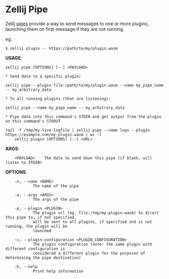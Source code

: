 # Zellij Pipe

Zellij [pipes](./plugin-pipes.md) provide a way to send messages to one or more plugins, launching them on first-message if they are not running.

eg.
```
$ zellij plugin -- https://path/to/my/plugin.wasm
```

**USAGE**:
```
zellij pipe [OPTIONS] [--] <PAYLOAD>

* Send data to a specific plugin:

zellij pipe --plugin file:/path/to/my/plugin.wasm --name my_pipe_name -- my_arbitrary_data

* To all running plugins (that are listening):

zellij pipe --name my_pipe_name -- my_arbitrary_data

* Pipe data into this command's STDIN and get output from the plugin on this command's STDOUT

tail -f /tmp/my-live-logfile | zellij pipe --name logs --plugin https://example.com/my-plugin.wasm | wc -l
    zellij plugin [OPTIONS] [--] <URL>
```

**ARGS**:
```
    <PAYLOAD>    The data to send down this pipe (if blank, will listen to STDIN)
```

**OPTIONS**:
```
    -n, --name <NAME>
            The name of the pipe

    -a, --args <ARGS>
            The args of the pipe

    -p, --plugin <PLUGIN>
            The plugin url (eg. file:/tmp/my-plugin.wasm) to direct this pipe to, if not specified,
            will be sent to all plugins, if specified and is not running, the plugin will be
            launched

    -c, --plugin-configuration <PLUGIN_CONFIGURATION>
            The plugin configuration (note: the same plugin with different configuration is
            considered a different plugin for the purposes of determining the pipe destination)

    -h, --help
            Print help information
```

